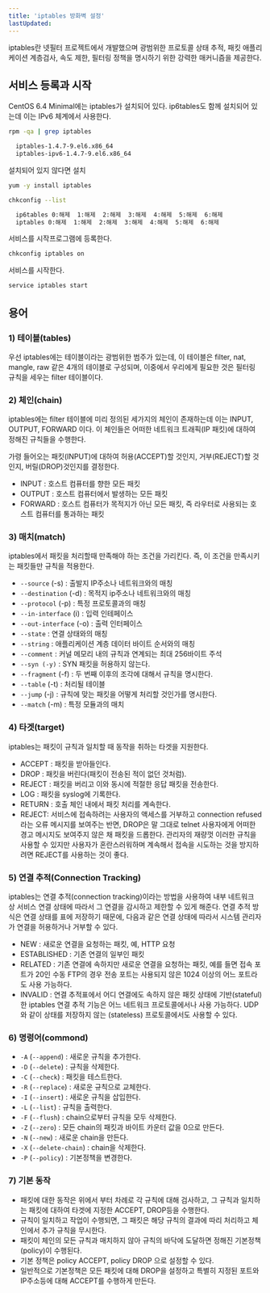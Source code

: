 ```yaml
---
title: 'iptables 방화벽 설정'
lastUpdated: 
---
```

 
iptables란 넷필터 프로젝트에서 개발했으며 광범위한 프로토콜 상태 추적, 패킷 애플리케이션 계층검사, 속도 제한, 필터링 정책을 명시하기 위한 강력한 매커니즘을 제공한다.

## 서비스 등록과 시작

CentOS 6.4 Minimal에는 iptables가 설치되어 있다. ip6tables도 함께 설치되어 있는데 이는 IPv6 체계에서 사용한다.

```bash
rpm -qa | grep iptables

  iptables-1.4.7-9.el6.x86_64
  iptables-ipv6-1.4.7-9.el6.x86_64
```

설치되어 있지 않다면 설치

```bash
yum -y install iptables 
```

```bash
chkconfig --list

  ip6tables 0:해제  1:해제  2:해제  3:해제  4:해제  5:해제  6:해제
  iptables 0:해제  1:해제  2:해제  3:해제  4:해제  5:해제  6:해제
```

서비스를 시작프로그램에 등록한다.

```bash
chkconfig iptables on
```

서비스를 시작한다.

```bash
service iptables start
```

## 용어

### 1) 테이블(tables)

우선 iptables에는 테이블이라는 광범위한 범주가 있는데, 이 테이블은 filter, nat, mangle, raw 같은 4개의 테이블로 구성되며, 이중에서 우리에게 필요한 것은 필터링 규칙을 세우는 filter 테이블이다.

### 2) 체인(chain)

iptables에는 filter 테이블에 미리 정의된 세가지의 체인이 존재하는데 이는 INPUT, OUTPUT, FORWARD 이다. 이 체인들은 어떠한 네트워크 트래픽(IP 패킷)에 대하여 정해진 규칙들을 수행한다.

가령 들어오는 패킷(INPUT)에 대하여 허용(ACCEPT)할 것인지, 거부(REJECT)할 것인지, 버릴(DROP)것인지를 결정한다.

- INPUT : 호스트 컴퓨터를 향한 모든 패킷
- OUTPUT : 호스트 컴퓨터에서 발생하는 모든 패킷
- FORWARD : 호스트 컴퓨터가 목적지가 아닌 모든 패킷, 즉 라우터로 사용되는 호스트 컴퓨터를 통과하는 패킷

### 3) 매치(match)

iptables에서 패킷을 처리할때 만족해야 하는 조건을 가리킨다. 즉, 이 조건을 만족시키는 패킷들만 규칙을 적용한다.

- `--source` (-s) : 출발지 IP주소나 네트워크와의 매칭
- `--destination` (-d) : 목적지 ip주소나 네트워크와의 매칭
- `--protocol` (-p) : 특정 프로토콜과의 매칭
- `--in-interface` (i) : 입력 인테페이스
- `--out-interface` (-o) : 출력 인터페이스
- `--state` : 연결 상태와의 매칭
- `--string` : 애플리케이션 계층 데이터 바이트 순서와의 매칭
- `--comment` : 커널 메모리 내의 규칙과 연계되는 최대 256바이트 주석
- `--syn (-y)` : SYN 패킷을 허용하지 않는다.
- `--fragment` (-f) : 두 번째 이후의 조각에 대해서 규칙을 명시한다.
- `--table` (-t) : 처리될 테이블
- `--jump` (-j) : 규칙에 맞는 패킷을 어떻게 처리할 것인가를 명시한다.
- `--match` (-m) : 특정 모듈과의 매치

### 4) 타겟(target)
iptables는 패킷이 규칙과 일치할 때 동작을 취하는 타겟을 지원한다.

- ACCEPT : 패킷을 받아들인다.
- DROP : 패킷을 버린다(패킷이 전송된 적이 없던 것처럼).
- REJECT : 패킷을 버리고 이와 동시에 적절한 응답 패킷을 전송한다.
- LOG : 패킷을 syslog에 기록한다.
- RETURN : 호출 체인 내에서 패킷 처리를 계속한다.
- REJECT: 서비스에 접속하려는 사용자의 액세스를 거부하고 connection refused라는 오류 메시지를 보여주는 반면, DROP은 말 그대로 telnet 사용자에게 어떠한 경고 메시지도 보여주지 않은 채 패킷을 드롭한다. 
  관리자의 재량껏 이러한 규칙을 사용할 수 있지만 사용자가 혼란스러워하며 계속해서 접속을 시도하는 것을 방지하려면 REJECT를 사용하는 것이 좋다.

### 5) 연결 추적(Connection Tracking)
iptables는 연결 추적(connection tracking)이라는 방법을 사용하여 내부 네트워크 상 서비스 연결 상태에 따라서 그 연결을 감시하고 제한할 수 있게 해준다. 연결 추적 방식은 연결 상태를 표에 저장하기 때문에, 다음과 같은 연결 상태에 따라서 시스템 관리자가 연결을 허용하거나 거부할 수 있다.

- NEW : 새로운 연결을 요청하는 패킷, 예, HTTP 요청
- ESTABLISHED : 기존 연결의 일부인 패킷
- RELATED : 기존 연결에 속하지만 새로운 연결을 요청하는 패킷, 예를 들면 접속 포트가 20인 수동 FTP의 경우 전송 포트는 사용되지 않은 1024 이상의 어느 포트라도 사용 가능하다.
- INVALID : 연결 추적표에서 어디 연결에도 속하지 않은 패킷
    상태에 기반(stateful)한 iptables 연결 추적 기능은 어느 네트워크 프로토콜에서나 사용 가능하다. UDP와 같이 상태를 저장하지 않는 (stateless) 프로토콜에서도 사용할 수 있다.

### 6) 명령어(commond)

- `-A` (`--append`) : 새로운 규칙을 추가한다.
- `-D` (`--delete`) : 규칙을 삭제한다.
- `-C` (`--check`) : 패킷을 테스트한다.
- `-R` (`--replace`) : 새로운 규칙으로 교체한다.
- `-I` (`--insert`) : 새로운 규칙을 삽입한다.
- `-L` (`--list`) : 규칙을 출력한다.
- `-F` (`--flush`) : chain으로부터 규칙을 모두 삭제한다.
- `-Z` (`--zero`) : 모든 chain의 패킷과 바이트 카운터 값을 0으로 만든다.
- `-N` (`--new`) : 새로운 chain을 만든다.
- `-X` (`--delete-chain`) : chain을 삭제한다.
- `-P` (`--policy`) : 기본정책을 변경한다.

### 7) 기본 동작

- 패킷에 대한 동작은 위에서 부터 차례로 각 규칙에 대해 검사하고, 그 규칙과 일치하는 패킷에 대하여 타겟에 지정한 ACCEPT, DROP등을 수행한다.
- 규칙이 일치하고 작업이 수행되면, 그 패킷은 해당 규칙의 결과에 따리 처리하고 체인에서 추가 규칙을 무시한다.
- 패킷이 체인의 모든 규칙과 매치하지 않아 규칙의 바닥에 도달하면 정해진 기본정책(policy)이 수행된다.
- 기본 정책은 policy ACCEPT, policy DROP 으로 설정할 수 있다.
- 일반적으로 기본정책은 모든 패킷에 대해 DROP을 설정하고 특별히 지정된 포트와 IP주소등에 대해 ACCEPT를 수행하게 만든다.

